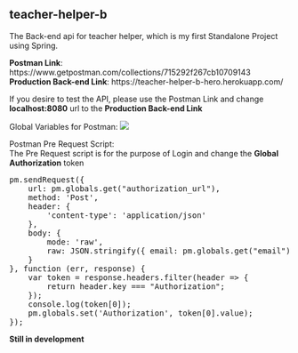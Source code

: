 <h2>teacher-helper-b</h2>
<p>The Back-end api for teacher helper, which is my first Standalone Project using Spring.<p>
<p>
    <b>Postman Link</b>: https://www.getpostman.com/collections/715292f267cb10709143
    </br>
    <b>Production Back-end Link</b>: https://teacher-helper-b-hero.herokuapp.com/
</p>
<p>
If you desire to test the API, please use the Postman Link and change <b>localhost:8080</b> url to the <b>Production Back-end Link</b>
</p>
Global Variables for Postman: 
<img src="https://i.postimg.cc/sXDXQNwK/Screenshot-1.png"/>

<p>
Postman Pre Request Script:
</br>
    The Pre Request script is for the purpose of Login and change the <b>Global Authorization</b> token
</p>
<pre>
pm.sendRequest({
    url: pm.globals.get("authorization_url"),
    method: 'Post',
    header: {
        'content-type': 'application/json'
    },
    body: {
        mode: 'raw',
        raw: JSON.stringify({ email: pm.globals.get("email"), password: pm.globals.get("password") })
    }
}, function (err, response) {
    var token = response.headers.filter(header => {
        return header.key === "Authorization";
    });
    console.log(token[0]);
    pm.globals.set('Authorization', token[0].value);
});
</pre>

<b>Still in development</b>
